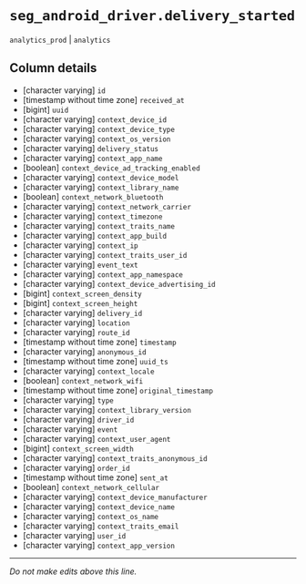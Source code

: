 # `seg_android_driver.delivery_started`
`analytics_prod` | `analytics`

## Column details
* [character varying] `id`
* [timestamp without time zone] `received_at`
* [bigint]    `uuid`
* [character varying] `context_device_id`
* [character varying] `context_device_type`
* [character varying] `context_os_version`
* [character varying] `delivery_status`
* [character varying] `context_app_name`
* [boolean]   `context_device_ad_tracking_enabled`
* [character varying] `context_device_model`
* [character varying] `context_library_name`
* [boolean]   `context_network_bluetooth`
* [character varying] `context_network_carrier`
* [character varying] `context_timezone`
* [character varying] `context_traits_name`
* [character varying] `context_app_build`
* [character varying] `context_ip`
* [character varying] `context_traits_user_id`
* [character varying] `event_text`
* [character varying] `context_app_namespace`
* [character varying] `context_device_advertising_id`
* [bigint]    `context_screen_density`
* [bigint]    `context_screen_height`
* [character varying] `delivery_id`
* [character varying] `location`
* [character varying] `route_id`
* [timestamp without time zone] `timestamp`
* [character varying] `anonymous_id`
* [timestamp without time zone] `uuid_ts`
* [character varying] `context_locale`
* [boolean]   `context_network_wifi`
* [timestamp without time zone] `original_timestamp`
* [character varying] `type`
* [character varying] `context_library_version`
* [character varying] `driver_id`
* [character varying] `event`
* [character varying] `context_user_agent`
* [bigint]    `context_screen_width`
* [character varying] `context_traits_anonymous_id`
* [character varying] `order_id`
* [timestamp without time zone] `sent_at`
* [boolean]   `context_network_cellular`
* [character varying] `context_device_manufacturer`
* [character varying] `context_device_name`
* [character varying] `context_os_name`
* [character varying] `context_traits_email`
* [character varying] `user_id`
* [character varying] `context_app_version`

-------------------------------------------------------------------------------
*Do not make edits above this line.*
